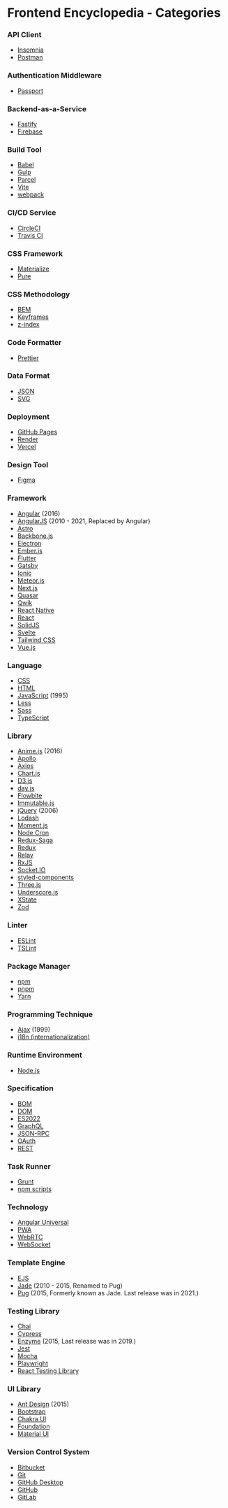 # Frontend Encyclopedia - Categories

### API Client
- [Insomnia](https://insomnia.rest)
- [Postman](https://www.postman.com)

### Authentication Middleware
- [Passport](https://www.passportjs.org/)

### Backend-as-a-Service
- [Fastify](https://fastify.dev)
- [Firebase](https://firebase.google.com)

### Build Tool
- [Babel](https://babeljs.io)
- [Gulp](https://gulpjs.com)
- [Parcel](https://parceljs.org)
- [Vite](https://vitejs.dev)
- [webpack](https://webpack.js.org)

### CI/CD Service
- [CircleCI](https://circleci.com)
- [Travis CI](https://www.travis-ci.com)

### CSS Framework
- [Materialize](https://materializecss.com/)
- [Pure](https://purecss.io/)

### CSS Methodology
- [BEM](https://en.bem.info)
- [Keyframes](https://developer.mozilla.org/en-US/docs/Web/CSS/@keyframes)
- [z-index](https://en.wikipedia.org/wiki/Z-order#z-index)

### Code Formatter
- [Prettier](https://prettier.io)

### Data Format
- [JSON](https://en.wikipedia.org/wiki/JSON)
- [SVG](https://en.wikipedia.org/wiki/SVG)

### Deployment
- [GitHub Pages](https://pages.github.com/)
- [Render](https://render.com/)
- [Vercel](https://vercel.com/)

### Design Tool
- [Figma](https://www.figma.com)

### Framework
- [Angular](https://angular.io) (2016)
- [AngularJS](https://angularjs.org) (2010 - 2021, Replaced by Angular)
- [Astro](https://astro.build/)
- [Backbone.js](https://backbonejs.org)
- [Electron](https://www.electronjs.org)
- [Ember.js](https://emberjs.com)
- [Flutter](https://flutter.dev)
- [Gatsby](https://www.gatsbyjs.com)
- [Ionic](https://ionicframework.com)
- [Meteor.js](https://www.meteor.com)
- [Next.js](https://nextjs.org)
- [Quasar](https://quasar.dev)
- [Qwik](https://qwik.builder.io/)
- [React Native](https://reactnative.dev)
- [React](https://react.dev)
- [SolidJS](https://www.solidjs.com/)
- [Svelte](https://svelte.dev)
- [Tailwind CSS](https://tailwindcss.com)
- [Vue.js](https://vuejs.org)

### Language
- [CSS](https://en.wikipedia.org/wiki/Cascading_Style_Sheets)
- [HTML](https://en.wikipedia.org/wiki/HTML)
- [JavaScript](https://en.wikipedia.org/wiki/JavaScript) (1995)
- [Less](https://lesscss.org)
- [Sass](https://en.wikipedia.org/wiki/Sass_(stylesheet_language))
- [TypeScript](https://www.typescriptlang.org)

### Library
- [Anime.js](https://animejs.com) (2016)
- [Apollo](https://www.apollographql.com)
- [Axios](https://axios-http.com)
- [Chart.js](https://www.chartjs.org)
- [D3.js](https://d3js.org)
- [day.js](https://day.js.org)
- [Flowbite](https://flowbite.com/)
- [Immutable.js](https://immutable-js.com)
- [jQuery](https://jquery.com) (2006)
- [Lodash](https://lodash.com)
- [Moment.js](https://momentjs.com)
- [Node Cron](https://github.com/node-cron/node-cron)
- [Redux-Saga](https://redux-saga.js.org)
- [Redux](https://redux.js.org)
- [Relay](https://relay.dev)
- [RxJS](https://rxjs.dev)
- [Socket.IO](https://socket.io)
- [styled-components](https://styled-components.com)
- [Three.js](https://threejs.org)
- [Underscore.js](https://underscorejs.org)
- [XState](https://xstate.js.org)
- [Zod](https://zod.dev)

### Linter
- [ESLint](https://eslint.org)
- [TSLint](https://palantir.github.io/tslint)

### Package Manager
- [npm](https://www.npmjs.com)
- [pnpm](https://pnpm.io/)
- [Yarn](https://yarnpkg.com)

### Programming Technique
- [Ajax](https://en.wikipedia.org/wiki/Ajax_(programming)) (1999)
- [i18n (internationalization)](https://en.wikipedia.org/wiki/Internationalization_and_localization)

### Runtime Environment
- [Node.js](https://nodejs.org)

### Specification
- [BOM](https://en.wikipedia.org/wiki/Browser_Object_Model)
- [DOM](https://en.wikipedia.org/wiki/Document_Object_Model)
- [ES2022](https://en.wikipedia.org/wiki/ECMAScript_version_history#ES2022)
- [GraphQL](https://graphql.org)
- [JSON-RPC](https://www.jsonrpc.org)
- [OAuth](https://oauth.net)
- [REST](https://en.wikipedia.org/wiki/Representational_state_transfer)

### Task Runner
- [Grunt](https://gruntjs.com/)
- [npm scripts](https://docs.npmjs.com/cli/v9/using-npm/scripts)

### Technology
- [Angular Universal](https://angular.io/guide/universal)
- [PWA](https://en.wikipedia.org/wiki/Progressive_web_application)
- [WebRTC](https://webrtc.org)
- [WebSocket](https://en.wikipedia.org/wiki/WebSocket)

### Template Engine
- [EJS](https://ejs.co/)
- [Jade](https://pugjs.org/api/getting-started.html) (2010 - 2015, Renamed to Pug)
- [Pug](https://pugjs.org/api/getting-started.html) (2015, Formerly known as Jade. Last release was in 2021.)

### Testing Library
- [Chai](https://www.chaijs.com)
- [Cypress](https://www.cypress.io)
- [Enzyme](https://enzymejs.github.io/enzyme/) (2015, Last release was in 2019.)
- [Jest](https://jestjs.io)
- [Mocha](https://mochajs.org)
- [Playwright](https://playwright.dev)
- [React Testing Library](https://testing-library.com/docs/react-testing-library/intro/)

### UI Library
- [Ant Design](https://ant.design) (2015)
- [Bootstrap](https://getbootstrap.com)
- [Chakra UI](https://chakra-ui.com)
- [Foundation](https://get.foundation)
- [Material UI](https://mui.com)

### Version Control System
- [Bitbucket](https://bitbucket.org)
- [Git](https://git-scm.com)
- [GitHub Desktop](https://desktop.github.com/)
- [GitHub](https://github.com)
- [GitLab](https://docs.gitlab.com)


